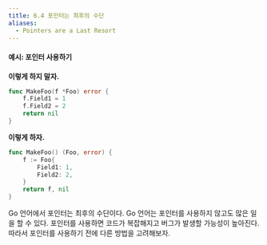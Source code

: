 ```yaml
---
title: 6.4 포인터는 최후의 수단
aliases:
  - Pointers are a Last Resort
---
```


#### 예시: 포인터 사용하기

**이렇게 하지 말자.**

```go
func MakeFoo(f *Foo) error {
    f.Field1 = 1
	f.Field2 = 2
	return nil
}
```

**이렇게 하자.**

```go
func MakeFoo() (Foo, error) {
    f := Foo{
        Field1: 1,
        Field2: 2,
    }
	return f, nil
}
```

Go 언어에서 포인터는 최후의 수단이다. Go 언어는 포인터를 사용하지 않고도 많은 일을 할 수 있다. 포인터를 사용하면 코드가 복잡해지고 버그가 발생할 가능성이 높아진다. 따라서 포인터를 사용하기 전에 다른 방법을 고려해보자.